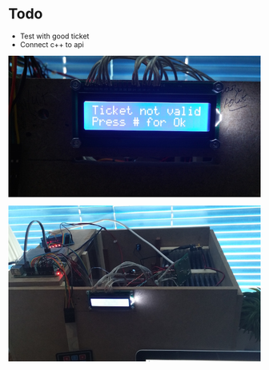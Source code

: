 # Todo
* Test with good ticket
* Connect c++ to api

![alt tag](https://raw.githubusercontent.com/dionbosschieter/Automaat-rpi/master/img/20150411_143740_HDR.jpg)

![alt tag](https://raw.githubusercontent.com/dionbosschieter/Automaat-rpi/master/img/20150411_143748.jpg)
